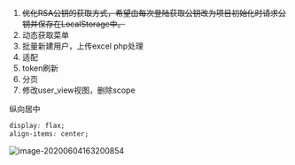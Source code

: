 1. ~~优化RSA公钥的获取方式，希望由每次登陆获取公钥改为项目初始化时请求公钥并保存在LocalStorage中。~~
2. 动态获取菜单
3. 批量新建用户，上传excel php处理
4. 适配
5. token刷新
6. 分页
7. 修改user_view视图，删除scope

纵向居中

```css
display: flax;
align-items: center;
```

![image-20200604163200854](C:\Users\15622\AppData\Roaming\Typora\typora-user-images\image-20200604163200854.png)